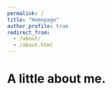 ```yaml
---
permalink: /
title: "Homepage"
author_profile: true
redirect_from: 
  - /about/
  - /about.html
---
```


A little about me.
======
